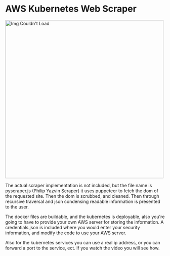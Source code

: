 # AWS Kubernetes Web Scraper

<img src="https://user-images.githubusercontent.com/60249504/148848171-5d554da6-632b-496e-b2d1-39baba97503f.gif" alt="Img Couldn't Load" width="500">

The actual scraper implementation is not included, but the file name is pyscraper.js (Philip Yazvin Scraper) it uses puppeteer to fetch the dom of the requested site. Then the dom is scrubbed, and cleaned. Then through recursive traversal and json condensing readable information is presented to the user.

The docker files are buildable, and the kubernetes is deployable, also you're going to have to provide your own AWS server for storing the information. A credentials.json is included where you would enter your security information, and modify the code to use your AWS server.

Also for the kubernetes services you can use a real ip address, or you can forward a port to the service, ect. If you watch the video you will see how.
